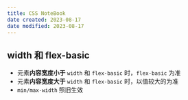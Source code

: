 ```yaml
---
title: CSS NoteBook
date created: 2023-08-17
date modified: 2023-08-17
---
```


## width 和 flex-basic

- 元素**内容宽度小于** `width` 和 `flex-basic` 时，`flex-basic` 为准
- 元素**内容宽度大于** `width` 和 `flex-basic` 时，以值较大的为准
- `min/max-width` 照旧生效